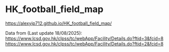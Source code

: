 # HK_football_field_map
https://alexyip712.github.io/HK_football_field_map/

Data from (Last update 18/08/2025): 
https://www.lcsd.gov.hk/clpss/tc/webApp/Facility/Details.do?ftid=3&fcid=8
https://www.lcsd.gov.hk/clpss/tc/webApp/Facility/Details.do?ftid=2&fcid=8
